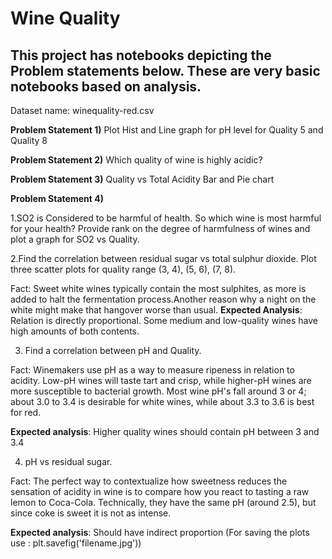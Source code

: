 # Wine Quality

## This project has notebooks depicting the Problem statements below. These are very basic notebooks based on analysis.

Dataset name: winequality-red.csv
 
__Problem Statement 1)__ Plot Hist and Line graph for pH level for Quality 5 and Quality 8
 
__Problem Statement 2)__ Which quality of wine is highly acidic?

__Problem Statement 3)__ Quality vs Total Acidity Bar and Pie chart

__Problem Statement 4)__ 

1.SO2 is Considered to be harmful of health. So which wine is most harmful for your health? Provide rank on the degree of harmfulness of wines and plot a graph for SO2 vs Quality.

2.Find the correlation between residual sugar vs total sulphur dioxide. Plot three scatter plots for quality range (3, 4), (5, 6), (7, 8).
		      
Fact: Sweet white wines typically contain the most sulphites, as more is added to halt the fermentation process.Another reason why a night on the white might make that hangover worse than usual.
__Expected Analysis__: Relation is directly proportional. Some medium and low-quality wines have high amounts of both contents.

3. Find a correlation between pH and Quality. 

Fact: Winemakers use pH as a way to measure ripeness in relation to acidity. Low-pH wines will taste tart and crisp, while higher-pH wines are more susceptible to bacterial growth. Most wine pH's fall around 3 or 4; about 3.0 to 3.4 is desirable for white wines, while about 3.3 to 3.6 is best for red.

__Expected analysis__: Higher quality wines should contain pH between 3 and 3.4

4. pH vs residual sugar. 
		      
Fact: The perfect way to contextualize how sweetness reduces the sensation of acidity in wine is to compare how you react to tasting a raw lemon to Coca-Cola. Technically, they have the same pH (around 2.5), but since coke is sweet it is not as intense. 
		      
__Expected analysis__: Should have indirect proportion (For saving the plots use : plt.savefig('filename.jpg'))
